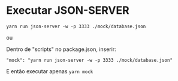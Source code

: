 # Executar JSON-SERVER

`yarn run json-server -w -p 3333 ./mock/database.json`

ou

Dentro de "scripts" no package.json, inserir:

`"mock": "yarn run json-server -w -p 3333 ./mock/database.json"`

E então executar apenas `yarn mock`
